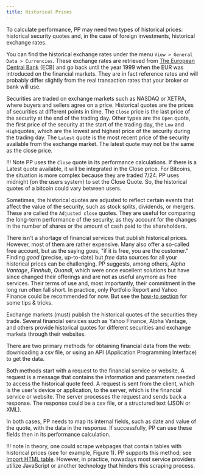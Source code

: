 ```yaml
---
title: Historical Prices
---
```

To calculate performance, PP may need two types of historical prices: historical security quotes and, in the case of foreign investments, historical exchange rates.

You can find the historical exchange rates under the menu `View > General Data > Currencies`. These exchange rates are retrieved from [The European Central Bank](https://www.ecb.europa.eu/stats/policy_and_exchange_rates/euro_reference_exchange_rates/html/index.en.html) (ECB) and go back until the year 1999 when the EUR was introduced on the financial markets. They are in fact reference rates and will probably differ slightly from the real transaction rates that your broker or bank will use.

Securities are traded on exchange markets such as NASDAQ or XETRA, where buyers and sellers agree on a price. Historical quotes are the prices of securities at different points in time. The `Close` price is the last price of the security at the end of the trading day. Other types are the `Open` quote, the first price of the security at the start of the trading day, the `Low` and `High`quotes, which are the lowest and highest price of the security during the trading day. The `Latest` quote is the most recent price of the security available from the exchange market. The latest quote may not be the same as the close price.

!!! Note
    PP uses the `Close` quote in its performance calculations. If there is a Latest quote available, it will be integrated in the Close price. For Bitcoins, the situation is more complex because they are traded 7/24. PP uses midnight (on the users system) to set the Close Quote. So, the historical quotes of a bitcoin could vary between users.

Sometimes, the historical quotes are adjusted to reflect certain events that affect the value of the security, such as stock splits, dividends, or mergers. These are called the `Adjusted close` quotes. They are useful for comparing the long-term performance of the security, as they account for the changes in the number of shares or the amount of cash paid to the shareholders.

There isn't a shortage of financial services that publish historical prices. However, most of them are rather expensive. Many also offer a so-called free account, but as the saying goes, "if it is free, you are the customer." Finding *good* (precise, up-to-date) but *free* data sources for all your historical prices can be challenging. PP suggests, among others, *Alpha Vantage*, *Finnhub*, *Quandl*, which were once excellent solutions but have since changed their offerings and are not as useful anymore as free services. Their terms of use and, most importantly, their commitment in the long run often fall short. In practice, only Portfolio Report and Yahoo Finance could be recommended for now. But see the [how-to section](../how-to/downloading-historical-prices/index.md) for some tips & tricks.

Exchange markets (must) publish the historical quotes of the securities they trade. Several financial services such as Yahoo Finance, Alpha Vantage, and others provide historical quotes for different securities and exchange markets through their websites.

There are two primary methods for obtaining financial data from the web: downloading a csv file, or using an API (Application Programming Interface) to get the data.

Both methods start with a request to the financial service or website. A request is a message that contains the information and parameters needed to access the historical quote feed. A request is sent from the client, which is the user's device or application, to the server, which is the financial service or website. The server processes the request and sends back a response. The response could be a csv file, or a structured text (JSON or XML).

In both cases, PP needs to map its internal fields, such as date and value of the quote, with the data in the response. If successfully, PP can use these fields then in its performance calculation.

!!! note
    In theory, one could scrape webpages that contain tables with historical prices (see for example, Figure 1). PP supports this method; see [Import HTML table](../reference/view/securities/all-securities.md#import-html-table). However, in practice, nowadays most service providers utilize JavaScript or another technology that hinders this scraping process.

